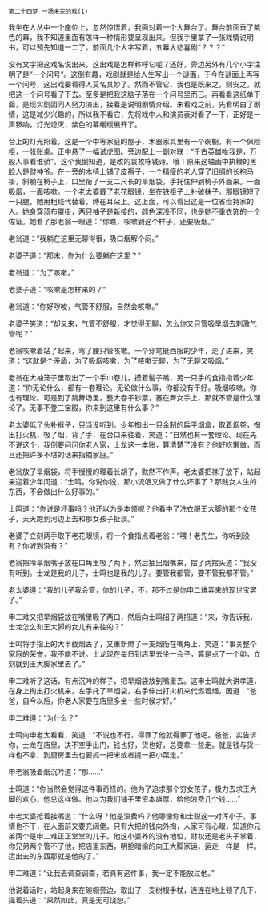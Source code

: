     第二十四梦 一场未完的戏(1) 

   我坐在人丛中一个座位上，忽然惊悟着，我面对着一个大舞台了。舞台前面垂了紫色的幕，我不知道里面有怎样一种情形要呈现出来。但我手里拿了一张戏情说明书，可以预先知道一二了。前面几个大字写着，五幕大悲喜剧“？？？”

   没有文字把这戏名说出来，这出戏是怎样称呼它呢？还好，旁边另外有几个小字注明了是“一个问号”。这倒有趣，戏剧就是给人生写出一个谜面，于今在谜面上再写一个问号，这出戏要看得人莫名其妙了。然而不管它，我也是既来之，则安之，就把这一个问号看了下去。至多是把我这脑子落在一个问号里而已。再看看这纸单下面，是现实剧团同人努力演出，接着是说明剧情介绍。未看戏之前，先看明白了剧情，这是减少兴趣的，所以我不看它，先将戏中人和演员表对看了一下，正好是一声锣响，灯光熄灭，紫色的幕缓缓展开了。

   台上的灯光照着，这是一个中等家庭的屋子，木器家具里有一个碗橱，有一个保险柜，一张账桌。正中悬了一幅试虎图。旁边配上一副对联：“千古英雄唯我是，万般人事看谁骄”，这个我倒知道，是改的袁枚咏钱诗。哦！原来这轴画中执鞭的黑脸人是财神爷。在一旁的木椅上铺了皮褥子，一个精瘦的老人穿了旧绸的长袍马褂，斜躺在椅子上，口里衔了一支二尺长的旱烟袋，手托住伸到椅子外面来。一面吸烟，一面咳嗽。一个老太婆戴了老花眼镜，坐在铁柜子上补破袜子。那眼镜短了一只腿，她用粗线代替着，缚在耳朵上。这上面，可以看出这是一位省俭持家的人。她身穿蓝布罩褂，两只袖子是新接的，颜色深浅不同，也是她不重衣饰的一个佐证。她看了那老翁一眼道：“你瞧，咳嗽到这个样子，还要吸烟。”

   老翁道：“我躺在这里无聊得很，吸口烟解个闷。”

   老婆子道：“那末，你为什么要躺在这里？”

   老翁道：“为了咳嗽。”

   老婆子道：“咳嗽是怎样来的？”

   老翁道：“你好哕唆，气管不舒服，自然会咳嗽。”

   老婆子笑道：“却又来，气管不舒服，才觉得无聊，怎么你又只管吸旱烟去刺激气管呢？”

   老翁咳嗽着站了起来，弯了腰只管咳嗽。一个穿笔挺西服的少年，走了进来，笑道：“这就是个矛盾，为了吸烟咳嗽，为了咳嗽无聊，为了无聊又吸烟。”

   老翁在大袖笼子里取出了一个手巾卷儿，摸着髻子嘴，另一只手的食指指着少年道：“你无论什么，都有一套理论。无论做什么事，你都没有干好。吸烟咳嗽，你也有理论。可是到了跳舞场里，整大卷子钞票，塞在舞女手上，那就不管是什么理论了。无事不登三宝殿，你来到这里有什么事？”

   老太婆低了头补裤子，只当没听到。少年掏出一只金制的扁平烟盒，取着烟卷，掏出打火机，吸了烟，背了手，在台口来往着，笑道：“自然也有一套理论。现在先不说这个，我倒要问问你老人家，士龙这一本账，算清楚了没有？他好吃懒做，而且还把许多不堪的话来指摘家庭。”

   老翁放了旱烟袋，将手慢慢的理着长胡子，默然不作声。老太婆把袜子放下，站起来迎着少年问道：“士鸣，你说你说，那小流氓又做了什么坏事了？那贱女人生的东西，不会做出什么好事的。”

   士鸣道：“你说是坏事吗？他还以为是本领呢？他看中了洗衣服王大脚的那个女孩子，天天跑到河边上去和那女孩子扯淡。”

   老婆子立刻两手取下老花眼镜，将一个食指点着老翁：“喂！老先生，你听到没有？你听到没有？”

   老翁把冷旱烟嘴子放在口角里吸了两下，然后抽出烟嘴来，摆了两摆头道：“我没有听到。士龙是我的儿子，士鸣也是我的儿子。要管我都管，要不管我都不管。”

   老太婆道：“我的儿子我会管，你的儿子，不，那不过是你申二难弄来的现世宝罢了。”

   申二难又把旱烟袋放在嘴里吸了两口，然后向士鸣招了两招道：“来，你告诉我，士龙怎么和王大脚的女儿有来往的？”

   士鸣将手指上的大半截烟丢了，又重新燃了一支烟衔在嘴角上，笑道：“事关整个家庭的荣誉，我不能不说。士龙现在每日到店里去坐一会子，算是点了一个卯，立刻就到王大脚家里去了。”

   申二难听了这话，有点沉吟的样子，把旱烟袋放到嘴里去。这申士鸣就大讲孝道，在身上掏出打火机来，左手托了旱烟袋，右手伸出打火机来代燃着烟，因道：“爸爸，自今以后，你老人家要在店里多坐一些时候才好。”

   申二难道：“为什么？”

   士鸣向申老太看看，笑道：“不说也不行，得罪了他就得罪了他吧。爸爸，实告诉你，士龙在店里，决不空手出门，钱也好，货也好，总要拿一些走。就是钱与货一样也不拿，到厨房里去也要抓一把米或者提一把小菜走。”

   申老翁吸着烟沉吟道：“那……”

   士鸣道：“你当然会觉得这件事奇怪的。他为了追求那个穷女孩子，极力去求王大脚的欢心，他总这样做。他以为我们铺子里资本雄厚，给他浪费几个钱……”

   申老太婆抢着接嘴道：“什么呀？他是浪费吗？他哪像你和士聪这一对浑小子，事情也不干，在人面前又要充阔佬。只有大把的钱向外掏，人家可有心眼，知道你兄弟两个是申二难正正堂堂的儿子。他这小婆养的没有地位，财权还是老头子掌着，你兄弟两个管不了他，把店里东西，明抢暗偷的向王大脚家运，运走一样是一样。运出去的东西那就是他的了。”

   申二难道：“让我去调查调查，若真有这件事，我一定不能放过他。”

   他说着话时，站起身来在碗橱旁边，取出了一支树根手杖，连连在地上顿了几下，摇着头道：“果然如此，真是无可饶恕。”

